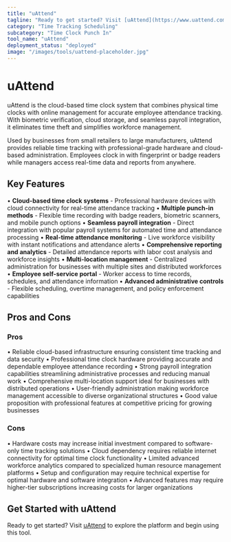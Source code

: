```yaml
---
title: "uAttend"
tagline: "Ready to get started? Visit [uAttend](https://www.uattend.com) to explore the platform and begin using this tool...."
category: "Time Tracking Scheduling"
subcategory: "Time Clock Punch In"
tool_name: "uAttend"
deployment_status: "deployed"
image: "/images/tools/uattend-placeholder.jpg"
---
```


# uAttend

uAttend is the cloud-based time clock system that combines physical time clocks with online management for accurate employee attendance tracking. With biometric verification, cloud storage, and seamless payroll integration, it eliminates time theft and simplifies workforce management.

Used by businesses from small retailers to large manufacturers, uAttend provides reliable time tracking with professional-grade hardware and cloud-based administration. Employees clock in with fingerprint or badge readers while managers access real-time data and reports from anywhere.

## Key Features

• **Cloud-based time clock systems** - Professional hardware devices with cloud connectivity for real-time attendance tracking
• **Multiple punch-in methods** - Flexible time recording with badge readers, biometric scanners, and mobile punch options
• **Seamless payroll integration** - Direct integration with popular payroll systems for automated time and attendance processing
• **Real-time attendance monitoring** - Live workforce visibility with instant notifications and attendance alerts
• **Comprehensive reporting and analytics** - Detailed attendance reports with labor cost analysis and workforce insights
• **Multi-location management** - Centralized administration for businesses with multiple sites and distributed workforces
• **Employee self-service portal** - Worker access to time records, schedules, and attendance information
• **Advanced administrative controls** - Flexible scheduling, overtime management, and policy enforcement capabilities

## Pros and Cons

### Pros
• Reliable cloud-based infrastructure ensuring consistent time tracking and data security
• Professional time clock hardware providing accurate and dependable employee attendance recording
• Strong payroll integration capabilities streamlining administrative processes and reducing manual work
• Comprehensive multi-location support ideal for businesses with distributed operations
• User-friendly administration making workforce management accessible to diverse organizational structures
• Good value proposition with professional features at competitive pricing for growing businesses

### Cons
• Hardware costs may increase initial investment compared to software-only time tracking solutions
• Cloud dependency requires reliable internet connectivity for optimal time clock functionality
• Limited advanced workforce analytics compared to specialized human resource management platforms
• Setup and configuration may require technical expertise for optimal hardware and software integration
• Advanced features may require higher-tier subscriptions increasing costs for larger organizations

## Get Started with uAttend

Ready to get started? Visit [uAttend](https://www.uattend.com) to explore the platform and begin using this tool.